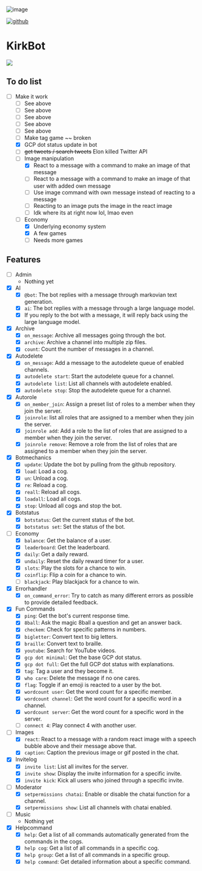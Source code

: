 ![image](https://github.com/user-attachments/assets/04bf04ea-fb5d-453a-bc15-ee039b2caada)


[![github](https://img.shields.io/github/stars/freeCodeCamp/freeCodeCamp.svg)]()

# KirkBot
![](KirkBot_describes_itself.gif)

## To do list
- [ ] Make it work
    - [ ] See above
    - [ ] See above
    - [ ] See above
    - [ ] See above
    - [ ] See above
    - [ ] Make tag game ~~ broken
    - [x] GCP dot status update in bot
    - [ ] ~~get tweets / search tweets~~ Elon killed Twitter API
    - [ ] Image manipulation
        - [x] React to a message with a command to make an image of that message
        - [ ] React to a message with a command to make an image of that user with added own message
        - [ ] Use image command with own message instead of reacting to a message
        - [ ] Reacting to an image puts the image in the react image
        - [ ] Idk where its at right now lol, lmao even
    - [ ] Economy
        - [x] Underlying economy system
        - [x] A few games
        - [ ] Needs more games

## Features
- [ ] Admin
    - Nothing yet
- [x] AI
    - [x] `@bot`: The bot replies with a message through markovian text generation.
    - [x] `ai`: The bot replies with a message through a large language model.
    - [x] If you reply to the bot with a message, it will reply back using the large language model.
- [x] Archive
    - [x] `on_message`: Archive all messages going through the bot.
    - [x] `archive`: Archive a channel into multiple zip files.
    - [x] `count`: Count the number of messages in a channel.
- [x] Autodelete
    - [x] `on_message`: Add a message to the autodelete queue of enabled channels.
    - [x] `autodelete start`: Start the autodelete queue for a channel.
    - [x] `autodelete list`: List all channels with autodelete enabled.
    - [x] `autodelete stop`: Stop the autodelete queue for a channel.
- [x] Autorole
    - [x] `on_member_join`: Assign a preset list of roles to a member when they join the server.
    - [x] `joinrole`: list all roles that are assigned to a member when they join the server.
    - [x] `joinrole add`: Add a role to the list of roles that are assigned to a member when they join the server.
    - [x] `joinrole remove`: Remove a role from the list of roles that are assigned to a member when they join the server.
- [x] Botmechanics
    - [x] `update`: Update the bot by pulling from the github repository.
    - [x] `load`: Load a cog.
    - [x] `un`: Unload a cog.
    - [x] `re`: Reload a cog.
    - [x] `reall`: Reload all cogs.
    - [x] `loadall`: Load all cogs.
    - [x] `stop`: Unload all cogs and stop the bot.
- [x] Botstatus
    - [x] `botstatus`: Get the current status of the bot.
    - [x] `botstatus set`: Set the status of the bot.
- [ ] Economy
    - [x] `balance`: Get the balance of a user.
    - [x] `leaderboard`: Get the leaderboard.
    - [x] `daily`: Get a daily reward.
    - [x] `undaily`: Reset the daily reward timer for a user. 
    - [x] `slots`: Play the slots for a chance to win.
    - [x] `coinflip`: Flip a coin for a chance to win.
    - [ ] `blackjack`: Play blackjack for a chance to win.
- [x] Errorhandler
    - [x] `on_command_error`: Try to catch as many different errors as possible to provide detailed feedback.
- [x] Fun Commands
    - [x] `ping`: Get the bot's current response time.
    - [x] `8ball`: Ask the magic 8ball a question and get an answer back.
    - [x] `checkem`: Check for specific patterns in numbers.
    - [x] `bigletter`: Convert text to big letters.
    - [x] `braille`: Convert text to braille.
    - [x] `youtube`: Search for YouTube videos.
    - [x] `gcp dot minimal`: Get the base GCP dot status.
    - [x] `gcp dot full`: Get the full GCP dot status with explanations.
    - [x] `tag`: Tag a user and they become it.
    - [x] `who care`: Delete the message if no one cares.
    - [x] `flag`: Toggle if an emoji is reacted to a user by the bot.
    - [x] `wordcount user`: Get the word count for a specific member.
    - [x] `wordcount channel`: Get the word count for a specific word in a channel.
    - [x] `wordcount server`: Get the word count for a specific word in the server.
    - [ ] `connect 4`: Play connect 4 with another user.
- [ ] Images
    - [x] `react`: React to a message with a random react image with a speech bubble above and their message above that.
    - [x] `caption`: Caption the previous image or gif posted in the chat.
- [x] Invitelog
    - [x] `invite list`: List all invites for the server.
    - [x] `invite show`: Display the invite information for a specific invite.
    - [x] `invite kick`: Kick all users who joined through a specific invite.
- [ ] Moderator
    - [x] `setpermissions chatai`: Enable or disable the chatai function for a channel.
    - [x] `setpermissions show`: List all channels with chatai enabled.
- [ ] Music
    - Nothing yet
- [x] Helpcommand
    - [x] `help`: Get a list of all commands automatically generated from the commands in the cogs.
    - [x] `help cog`: Get a list of all commands in a specific cog.
    - [x] `help group`: Get a list of all commands in a specific group.
    - [x] `help command`: Get detailed information about a specific command.

